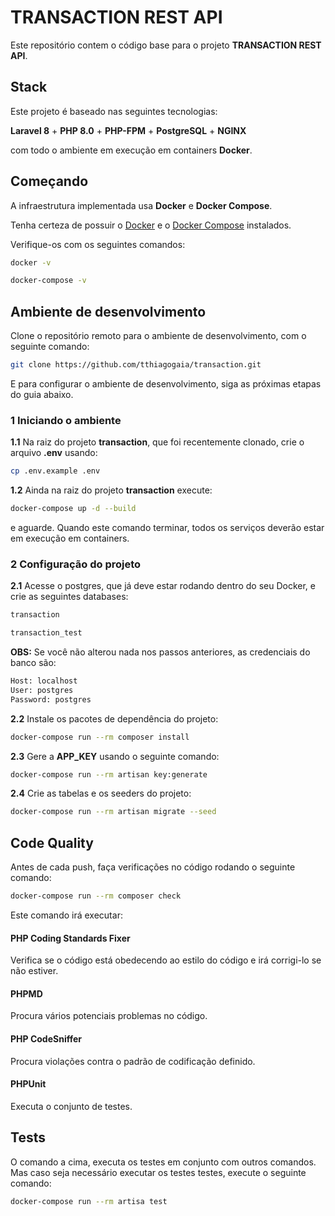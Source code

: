 # TRANSACTION REST API
Este repositório contem o código base para o projeto **TRANSACTION REST API**.

## Stack

Este projeto é baseado nas seguintes tecnologias:

**Laravel 8** + **PHP 8.0** + **PHP-FPM** + **PostgreSQL** + **NGINX**

com todo o ambiente em execução em containers **Docker**.

## Começando

A infraestrutura implementada usa **Docker** e **Docker Compose**.

Tenha certeza de possuir o [Docker](https://www.docker.com/) e o [Docker Compose](https://docs.docker.com/compose/install/) instalados.

Verifique-os com os seguintes comandos:
```bash
docker -v
```
```bash
docker-compose -v
```

## Ambiente de desenvolvimento

Clone o repositório remoto para o ambiente de desenvolvimento, com o seguinte comando:
```bash
git clone https://github.com/tthiagogaia/transaction.git
```

E para configurar o ambiente de desenvolvimento, siga as próximas etapas do guia abaixo.

### 1 Iniciando o ambiente

**1.1** Na raiz do projeto **transaction**, que foi recentemente clonado, crie o arquivo **.env** usando:
```bash
cp .env.example .env
```

**1.2** Ainda na raiz do projeto **transaction** execute:
```bash
docker-compose up -d --build
```

e aguarde. Quando este comando terminar, todos os serviços deverão estar em execução em containers.

### 2 Configuração do projeto

**2.1** Acesse o postgres, que já deve estar rodando dentro do seu Docker, e crie as seguintes databases:
```bash
transaction
```
```bash
transaction_test
```

**OBS:** Se você não alterou nada nos passos anteriores, as credenciais do banco são:
```bash
Host: localhost
User: postgres
Password: postgres
```

**2.2** Instale os pacotes de dependência do projeto:
```bash
docker-compose run --rm composer install
```

**2.3** Gere a **APP_KEY** usando o seguinte comando:
```bash
docker-compose run --rm artisan key:generate
```

**2.4** Crie as tabelas e os seeders do projeto:

```bash
docker-compose run --rm artisan migrate --seed
```

## Code Quality

Antes de cada push, faça verificações no código rodando o seguinte comando:

```bash
docker-compose run --rm composer check
```

Este comando irá executar:

#### PHP Coding Standards Fixer

Verifica se o código está obedecendo ao estilo do código e irá corrigi-lo se não estiver.

#### PHPMD

Procura vários potenciais problemas no código.

#### PHP CodeSniffer

Procura violações contra o padrão de codificação definido.

#### PHPUnit

Executa o conjunto de testes.

## Tests
O comando a cima, executa os testes em conjunto com outros comandos. Mas caso seja
necessário executar os testes testes, execute o seguinte comando:

```bash
docker-compose run --rm artisa test
```
